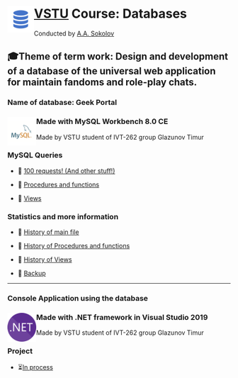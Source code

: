 # [VSTU](https://www.vstu.ru/) Course: Databases <img align="left" alt="MySQL" width="60px" src="https://raw.githubusercontent.com/github/explore/80688e429a7d4ef2fca1e82350fe8e3517d3494d/topics/sql/sql.png"/> 
Conducted by [A.A. Sokolov](https://github.com/SashkaCosmonaut)


## 🎓Theme of term work: Design and development of a database of the universal web application for maintain fandoms and role-play chats.
### Name of database: Geek Portal 
### Made with MySQL Workbench 8.0 CE <img align="left" alt="MySQL" width="65px" src="https://raw.githubusercontent.com/github/explore/80688e429a7d4ef2fca1e82350fe8e3517d3494d/topics/mysql/mysql.png"/> 
Made by VSTU student of IVT-262 group Glazunov Timur

### MySQL Queries
 * 📝 [100 requests! (And other stuff!)](https://github.com/Tamerlan91011/1620132876139--127.0.0.1-3306-geek_portal/blob/master/geek_portal.sql)

 * 🧰 [Procedures and functions](https://github.com/Tamerlan91011/MySQL-sripts/blob/master/geek_portal_procedures_and_functions.sql)

 * 📔 [Views](https://github.com/Tamerlan91011/MySQL-sripts/blob/master/geek_portal_views.sql)

### Statistics and more information
 * 🥇 [History of main file](https://github.com/Tamerlan91011/1620132876139--127.0.0.1-3306-geek_portal/commits/master/geek_portal.sql)

 * 🥈 [History of Procedures and functions](https://github.com/Tamerlan91011/MySQL-sripts/commits/master/geek_portal_procedures_and_functions.sql)

 * 🥉 [History of Views](https://github.com/Tamerlan91011/MySQL-sripts/commits/master/geek_portal_views.sql)

 * 💾 [Backup](https://github.com/Tamerlan91011/1620132876139--127.0.0.1-3306-geek_portal/blob/47e59f6b3801305a685b331976ea650c3f6873a4/geek_portal%20(3).sql)



***
### Console Application using the database
### Made with .NET framework in Visual Studio 2019 <img align="left" alt="MySQL" width="65px" src="https://raw.githubusercontent.com/github/explore/93d8a67084f94b2a444e510199a6e7622e5b09a3/topics/dotnet/dotnet.png"/> 

Made by VSTU student of IVT-262 group Glazunov Timur

### Project
* ⏳[In process]()
